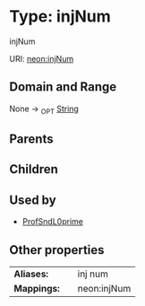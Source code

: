 
# Type: injNum


injNum

URI: [neon:injNum](https://data.neonscience.org/injNum)


## Domain and Range

None ->  <sub>OPT</sub> [String](types/String.md)

## Parents


## Children


## Used by

 * [ProfSndL0prime](ProfSndL0prime.md)

## Other properties

|  |  |  |
| --- | --- | --- |
| **Aliases:** | | inj num |
| **Mappings:** | | neon:injNum |


